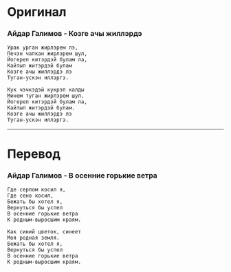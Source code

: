 # Оригинал

### Айдар Галимов - Козге ачы жиллэрдэ

```
Урак урган жирлэрем лэ,
Печэн чапкан жирлэрем шул,
Йогереп китэрдэй булам ла,
Кайтып житэрдэй булам
Козге ачы жиллэрдэ лэ
Туган-ускэн иллэргэ.

Кук чэчкэдэй кукрэп калды
Минем туган жирлэрем шул.
Йогереп китэрдэй булам ла,
Кайтып житэрдэй булам.
Козге ачы жиллэрдэ лэ
Туган-ускэн иллэргэ.
```

------

# Перевод

### Айдар Галимов - В осенние горькие ветра

```
Где серпом косил я,
Где сено косил,
Бежать бы хотел я,
Вернуться бы успел
В осенние горькие ветра
К родным-выросшим краям.

Как синий цветок, синеет
Моя родная земля.
Бежать бы хотел я,
Вернуться бы успел
В осенние горькие ветра
К родным-выросшим краям.
```